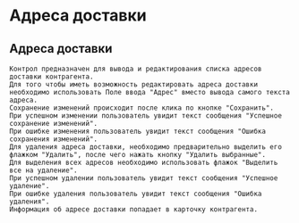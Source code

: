 ﻿---
description: 2.4.7
---
# Адреса доставки
## Адреса доставки
	Контрол предназначен для вывода и редактирования списка адресов доставки контрагента.
	Для того чтобы иметь возможность редактировать адреса доставки необходимо использовать Поле ввода "Адрес" вместо вывода самого текста адреса. 
	Сохранение изменений происходит после клика по кнопке "Сохранить".
	При успешном изменении пользователь увидит текст сообщения "Успешное сохранение изменений".
	При ошибке изменения пользователь увидит текст сообщения "Ошибка сохранения изменений".
	Для удаления адреса доставки, необходимо предварительно выделить его флажком "Удалить", после чего нажать кнопку "Удалить выбранные". 
	Для выделения всех адресов необходимо использовать флажок "Выделить все на удаление".
	При успешном удалении пользователь увидит текст сообщения "Успешное удаление".
	При ошибке удаления пользователь увидит текст сообщения "Ошибка удаления".
	Информация об адресе доставки попадает в карточку контрагента.

